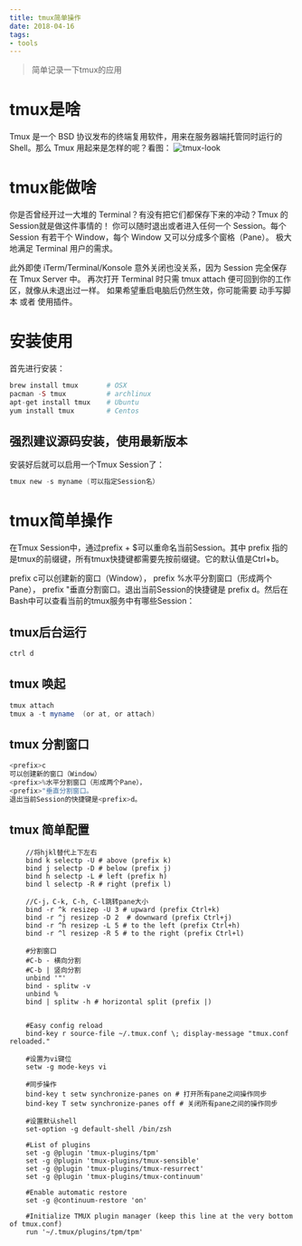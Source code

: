 ```yaml
---
title: tmux简单操作
date: 2018-04-16
tags: 
- tools
---
```

> 简单记录一下tmux的应用

# tmux是啥
Tmux 是一个 BSD 协议发布的终端复用软件，用来在服务器端托管同时运行的 Shell。那么 Tmux 用起来是怎样的呢？看图：
![tmux-look](https://cdn.jsdelivr.net/gh/nber1994/fu0k@master/uPic/tmux-look.png)

# tmux能做啥
你是否曾经开过一大堆的 Terminal？有没有把它们都保存下来的冲动？Tmux 的Session就是做这件事情的！ 你可以随时退出或者进入任何一个 Session。每个 Session 有若干个 Window，每个 Window 又可以分成多个窗格（Pane）。 极大地满足 Terminal 用户的需求。

此外即使 iTerm/Terminal/Konsole 意外关闭也没关系，因为 Session 完全保存在 Tmux Server 中。 再次打开 Terminal 时只需 tmux attach 便可回到你的工作区，就像从未退出过一样。 如果希望重启电脑后仍然生效，你可能需要 动手写脚本 或者 使用插件。

# 安装使用
首先进行安装：
``` php
brew install tmux       # OSX
pacman -S tmux          # archlinux
apt-get install tmux    # Ubuntu
yum install tmux        # Centos
```

## 强烈建议源码安装，使用最新版本 
 
安装好后就可以启用一个Tmux Session了：

``` c
tmux new -s myname (可以指定Session名）
```

# tmux简单操作

在Tmux Session中，通过prefix + $可以重命名当前Session。其中 prefix 指的是tmux的前缀键，所有tmux快捷键都需要先按前缀键。它的默认值是Ctrl+b。

 prefix c可以创建新的窗口（Window）， prefix %水平分割窗口（形成两个Pane）， prefix "垂直分割窗口。退出当前Session的快捷键是 prefix d。然后在Bash中可以查看当前的tmux服务中有哪些Session：

## tmux后台运行
``` php
ctrl d
```

## tmux 唤起
``` java
tmux attach
tmux a -t myname  (or at, or attach)
```

## tmux 分割窗口
``` java
<prefix>c
可以创建新的窗口（Window）
<prefix>%水平分割窗口（形成两个Pane），
<prefix>"垂直分割窗口。
退出当前Session的快捷键是<prefix>d。
```

## tmux 简单配置

``` shell
    //将hjkl替代上下左右
    bind k selectp -U # above (prefix k)
    bind j selectp -D # below (prefix j)
    bind h selectp -L # left (prefix h)
    bind l selectp -R # right (prefix l)

    //C-j，C-k, C-h, C-l跳转pane大小
    bind -r ^k resizep -U 3 # upward (prefix Ctrl+k)
    bind -r ^j resizep -D 2  # downward (prefix Ctrl+j)
    bind -r ^h resizep -L 5 # to the left (prefix Ctrl+h)
    bind -r ^l resizep -R 5 # to the right (prefix Ctrl+l)

    #分割窗口 
    #C-b - 横向分割
    #C-b | 竖向分割
    unbind '"'
    bind - splitw -v
    unbind %
    bind | splitw -h # horizontal split (prefix |)


    #Easy config reload
    bind-key r source-file ~/.tmux.conf \; display-message "tmux.conf reloaded."

    #设置为vi键位
    setw -g mode-keys vi

    #同步操作
    bind-key t setw synchronize-panes on # 打开所有pane之间操作同步
    bind-key T setw synchronize-panes off # 关闭所有pane之间的操作同步

    #设置默认shell
    set-option -g default-shell /bin/zsh

    #List of plugins
    set -g @plugin 'tmux-plugins/tpm'
    set -g @plugin 'tmux-plugins/tmux-sensible'
    set -g @plugin 'tmux-plugins/tmux-resurrect'
    set -g @plugin 'tmux-plugins/tmux-continuum'

    #Enable automatic restore
    set -g @continuum-restore 'on'

    #Initialize TMUX plugin manager (keep this line at the very bottom of tmux.conf)
    run '~/.tmux/plugins/tpm/tpm'
```

